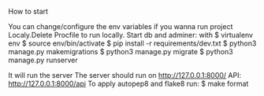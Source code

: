 How to start


You can change/configure the env variables if you wanna run project Localy.Delete Procfile to run locally.
Start db and adminer: with
  $ virtualenv env
  $ source env/bin/activate
  $ pip install -r requirements/dev.txt
  $ python3 manage.py makemigrations
  $ python3 manage.py migrate
  $ python3 manage.py runserver

It will run the server
The server should run on http://127.0.0.1:8000/
API:
http://127.0.0.1:8000/api
To apply autopep8 and flake8 run:
$ make format
